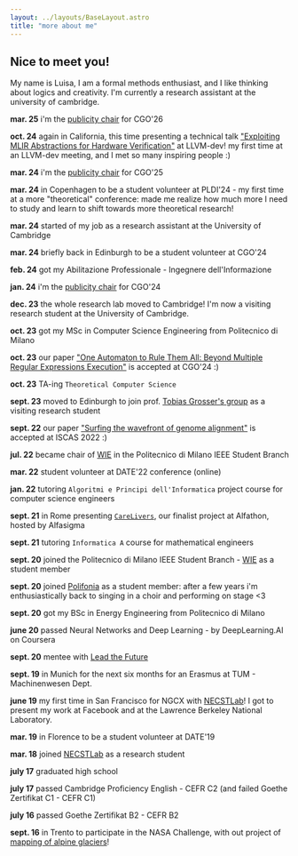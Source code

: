 ```yaml
---
layout: ../layouts/BaseLayout.astro
title: "more about me"
---
```


## Nice to meet you!
My name is Luisa, I am a formal methods enthusiast, and I like thinking about logics and creativity.
I'm currently a research assistant at the university of cambridge.

**mar. 25** i'm the [publicity chair](https://2026.cgo.org/committee/cgo-2026-organizing-committee) for CGO'26

**oct. 24** again in California, this time presenting a technical talk ["Exploiting MLIR Abstractions for Hardware Verification"](https://www.youtube.com/watch?v=ga0VHhwmKMM&t=682s) at LLVM-dev! my first time at an LLVM-dev meeting, and I met so many inspiring people :)

**mar. 24** i'm the [publicity chair](https://2025.cgo.org/committee/cgo-2025-organizing-committee) for CGO'25

**mar. 24** in Copenhagen to be a student volunteer at PLDI'24 - my first time at a more "theoretical" conference: made me realize how much more I need to study and learn to shift towards more theoretical research!

**mar. 24** started of my job as a research assistant at the University of Cambridge

**mar. 24** briefly back in Edinburgh to be a student volunteer at CGO'24

**feb. 24** got my Abilitazione Professionale - Ingegnere dell'Informazione

**jan. 24** i'm the [publicity chair](https://conf.researchr.org/committee/cgo-2024/cgo-2024-organizing-committee) for CGO'24

**dec. 23** the whole research lab moved to Cambridge! I'm now a visiting research student at the University of Cambridge.

**oct. 23** got my MSc in Computer Science Engineering from Politecnico di Milano

**oct. 23** our paper ["One Automaton to Rule Them All: Beyond Multiple Regular Expressions Execution"](https://scholar.google.com/citations?view_op=view_citation&hl=en&user=q1-QIqUAAAAJ&citation_for_view=q1-QIqUAAAAJ:u-x6o8ySG0sC) is accepted at CGO'24 :)

**oct. 23** TA-ing `Theoretical Computer Science`

**sept. 23** moved to Edinburgh to join prof. [Tobias Grosser's group](https://grosser.science/) as a visiting research student

**sept. 22** our paper ["Surfing the wavefront of genome alignment"](https://ieeexplore.ieee.org/iel7/9937201/9937203/09937706.pdf) is accepted at ISCAS 2022 :)

**jul. 22** became chair of [WIE](https://www.ieee.org/membership/women/) in the Politecnico di Milano IEEE Student Branch

**mar. 22** student volunteer at DATE'22 conference (online)

**jan. 22** tutoring `Algoritmi e Principi dell'Informatica` project course for computer science engineers

**sept. 21** in Rome presenting [`CareLivers`](https://www.deib.polimi.it/eng/news/details/1004), our finalist project at Alfathon, hosted by Alfasigma

**sept. 21** tutoring `Informatica A` course for mathematical engineers

**sept. 20** joined the Politecnico di Milano IEEE Student Branch - [WIE](https://www.ieee.org/membership/women/) as a student member

**sept. 20** joined [Polifonia](https://www.polifoniapolimi.it/) as a student member: after a few years i'm enthusiastically back to singing in a choir and performing on stage <3

**sept. 20** got my BSc in Energy Engineering from Politecnico di Milano

**june 20** passed Neural Networks and Deep Learning - by DeepLearning.AI on Coursera

**sept. 20** mentee with [Lead the Future](https://leadthefuture.tech)

**sept. 19** in Munich for the next six months for an Erasmus at TUM - Machinenwesen Dept.

**june 19** my first time in San Francisco for NGCX with [NECSTLab](https://necst.it/)! I got to 
present my work at Facebook and at the Lawrence Berkeley National Laboratory. 

**mar. 19** in Florence to be a student volunteer at DATE'19

**mar. 18** joined [NECSTLab](https://necst.it/) as a research student

**july 17** graduated high school

**july 17** passed Cambridge Proficiency English - CEFR C2 (and failed Goethe Zertifikat C1 - CEFR C1)

**july 16** passed Goethe Zertifikat B2 - CEFR B2

**sept. 16** in Trento to participate in the NASA Challenge, with out project of [mapping of alpine glaciers](http://www.ghiacciaitrentini.altervista.org/)!
